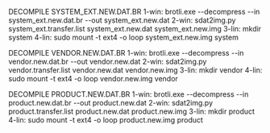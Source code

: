 DECOMPILE SYSTEM_EXT.NEW.DAT.BR
1-win: brotli.exe --decompress --in system_ext.new.dat.br --out system_ext.new.dat
2-win: sdat2img.py system_ext.transfer.list system_ext.new.dat system_ext.new.img
3-lin: mkdir system
4-lin: sudo mount -t ext4 -o loop system_ext.new.img system

DECOMPILE VENDOR.NEW.DAT.BR
1-win: brotli.exe --decompress --in vendor.new.dat.br --out vendor.new.dat
2-win: sdat2img.py vendor.transfer.list vendor.new.dat vendor.new.img
3-lin: mkdir vendor
4-lin: sudo mount -t ext4 -o loop vendor.new.img vendor

DECOMPILE PRODUCT.NEW.DAT.BR
1-win: brotli.exe --decompress --in product.new.dat.br --out product.new.dat
2-win: sdat2img.py product.transfer.list product.new.dat product.new.img
3-lin: mkdir product
4-lin: sudo mount -t ext4 -o loop product.new.img product